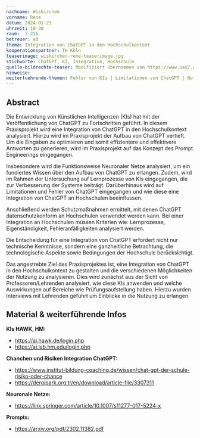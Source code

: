 ```yaml
---
nachname: Wiskirchen
vorname: Rene
datum: 2024-01-23
uhrzeit: 10-30
raum:  3.216
betreuer: ad
thema: Integration von ChatGPT in den Hochschulkontext
kooperationspartner: TH Köln
teaserimage: wiskirchen-rene-teaserimage.jpg
stichworte: ChatGPT, KI, Integration, Hochschule
quelle-bildrechte-teaser: Modifiziert übernommen von https://www.uas7.org/sites/default/files/styles/mood_desktop/public/2020-03/K%C3%B6ln-Mood1.jpg?itok=kAz-bjJP
hinweise:
weiterfuehrende-themen: Fehler von KIs | Limitationen von ChatGPT | Nutzung der Akteure der Hochschule von ChatGPT | Neuronale Netze | Chancen und Risiken von ChatGPT | Konzepte zur Integration von ChatGPT an Hochschulen | Erstellung einer KI mit Einbunden verschiedener KIs
---
```


## Abstract

Die Entwicklung von Künstlichen Intelligenzen (KIs) hat mit der Veröffentlichung von ChatGPT zu Fortschritten geführt. In diesem Praxisprojekt wird eine Integration von ChatGPT in den Hochschulkontext analysiert. Hierzu wird im Praxisprojekt der Aufbau von ChatGPT vertieft. Um die Eingaben zu optimieren und somit effizientere und effektivere Antworten zu generieren, wird im Praxisprojekt auf das Konzept des Prompt Engineerings eingegangen.

Insbesondere wird die Funktionsweise Neuronaler Netze analysiert, um ein fundiertes Wissen über den Aufbau von ChatGPT zu erlangen. Zudem, wird im Rahmen der Untersuchung auf Lernprozesse von KIs eingegangen, die zur Verbesserung der Systeme beiträgt. Darüberhinaus wird auf Limitationen und Fehler von ChatGPT eingegangen und wie diese eine Integration von ChatGPT an Hochschulen beeinflussen. 

Anschließend werden Schutzmaßnahmen ermittelt, mit denen ChatGPT datenschutzkonform an Hochschulen verwendet werden kann. Bei einer Integration an Hochschulen müssen Kriterien wie: Lernprozesse, Eigenständigkeit, Fehleranfälligkeiten analysiert werden.

Die Entscheidung für eine Integration von ChatGPT erfordert nicht nur technische Kenntnisse, sondern eine ganzheitliche Betrachtung, die technologische Aspekte sowie Bedingungen der Hochschule berücksichtigt.

Das angestrebte Ziel des Praxisprojektes ist, eine Integration von ChatGPT in den Hochschulkontext zu gestalten und die verschiedenen Möglichkeiten der Nutzung zu analysieren. Dies wird zunächst aus der Sicht von Professoren/Lehrenden analysiert, wie diese KIs anwenden und welche Auswirkungen auf Bereiche wie Prüfungsaufstellung haben. Hierzu wurden Interviews mit Lehrenden geführt um Einblicke in die Nutzung zu erlangen.

## Material & weiterführende Infos

**KIs HAWK, HM:**
  - https://ai.hawk.de/login.php
  - https://ai.lab.hm.edu/login.php

**Chanchen und Risiken Integration ChatGPT:**
  - https://www.institut-bildung-coaching.de/wissen/chat-gpt-der-schule-risiko-oder-chance
  - https://dergipark.org.tr/en/download/article-file/3307311

**Neuronale Netze:**
  - https://link.springer.com/article/10.1007/s11277-017-5224-x

**Prompts:**
  - https://arxiv.org/pdf/2302.11382.pdf
